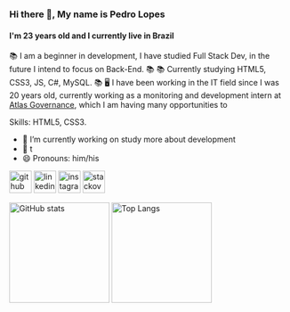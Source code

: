 ### Hi there 👋, My name is Pedro Lopes
#### I'm 23 years old and I currently live in Brazil


📚 I am a beginner in development, I have studied Full Stack Dev, in the future I intend to focus on Back-End. 📚
📚 Currently studying HTML5, CSS3, JS, C#, MySQL. 📚
🖥️ I have been working in the IT field since I was 20 years old, currently working as a monitoring and development intern at [Atlas Governance](https://www.linkedin.com/company/atlas-governance), which I am having many opportunities to 

Skills: HTML5, CSS3.

- 🔭 I’m currently working on study more about development 
- 🤔 t 
- 😄 Pronouns: him/his 


[<img src='https://cdn.jsdelivr.net/npm/simple-icons@3.0.1/icons/github.svg' alt='github' height='40'>](https://github.com/Pherls)  [<img src='https://cdn.jsdelivr.net/npm/simple-icons@3.0.1/icons/linkedin.svg' alt='linkedin' height='40'>](https://www.linkedin.com/in/https://www.linkedin.com/in/pherls//)  [<img src='https://cdn.jsdelivr.net/npm/simple-icons@3.0.1/icons/instagram.svg' alt='instagram' height='40'>](https://www.instagram.com/https://www.instagram.com/pdrkz_//)  [<img src='https://cdn.jsdelivr.net/npm/simple-icons@3.0.1/icons/stackoverflow.svg' alt='stackoverflow' height='40'>](https://stackoverflow.com/users/https://stackoverflow.com/users/9809002/pherls)  

<img src="https://github-readme-stats.vercel.app/api?username=Pherls&show_icons=true" height='180' alt='GitHub stats'> <img src="https://github-readme-stats.vercel.app/api/top-langs/?username=Pherls" height='180' alt='Top Langs'>
